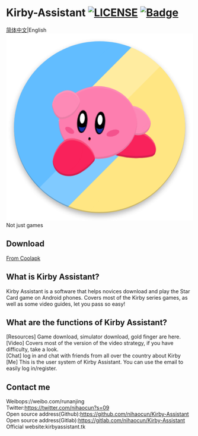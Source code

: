 Kirby-Assistant
[![LICENSE](https://img.shields.io/badge/license-Anti%20996-blue.svg)](https://github.com/996icu/996.ICU/blob/master/LICENSE)
[![Badge](https://img.shields.io/badge/link-996.icu-red.svg)](https://996.icu/#/zh_CN)
=======
[简体中文](/README_EN.md)|English  
![Kirby Assistant](/ic_launcher.png "Kirby Assistant")    
Not just games

Download
--------
[From Coolapk](https://www.coolapk.com/game/133239)

What is Kirby Assistant?
--------

Kirby Assistant is a software that helps novices download and play the Star Card game on Android phones. Covers most of the Kirby series games, as well as some video guides, let you pass so easy!

What are the functions of Kirby Assistant?
--------

[Resources] Game download, simulator download, gold finger are here.  
[Video] Covers most of the version of the video strategy, if you have difficulty, take a look.  
[Chat] log in and chat with friends from all over the country about Kirby 
[Me] This is the user system of Kirby Assistant. You can use the email to easily log in/register.   

Contact me
--------  
Weibops://weibo.com/runanjing    
Twitter:https://twitter.com/nihaocun?s=09   
Open source address(Github):https://github.com/nihaocun/Kirby-Assistant    
Open source address(Gitlab):https://gitlab.com/nihaocun/Kirby-Assistant    
Official website:kirbyassistant.tk    
